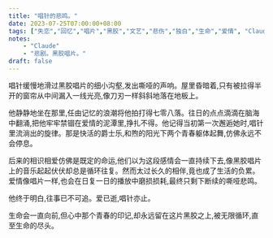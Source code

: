 ```yaml
---
title: "唱针的悲鸣。"
date: 2023-07-25T07:00:00+08:00
tags: ["失恋","回忆","唱片","黑胶","文艺","悲伤","独白","生命","爱情", "Claude"]
notes:
    - "Claude"
    - "悲剧。黑胶唱片。"
draft: false
---
```


唱针缓慢地滑过黑胶唱片的细小沟壑,发出嘶哑的声响。屋里昏暗着,只有被拉得半开的窗帘从中间漏入一线光亮,像刀刃一样斜斜地落在地板上。 

他静静地坐在那里,任由记忆的浪潮将他拍打得七零八落。往日的点点滴滴在脑海中翻涌,把他牢牢禁锢在爱情的泥潭里,挣扎不得。他记得当初第一次邂逅她时,唱针里流淌出的旋律。那是快活的爵士乐,和煦的阳光下两个青春躯体起舞,仿佛永远不会停息。 

后来的相识相爱仿佛是既定的命运,他们以为这段感情会一直持续下去,像黑胶唱片上的音乐起起伏伏却总是循环往复。然而太过长久的相伴,竟也成了生活的负累。爱情像唱片一样,也会在日复一日的播放中磨损损耗,最终只剩下断续的嘶哑悲鸣。

他终于明白,往事已不可追。爱已逝,唱针亦止。

生命会一直向前,但心中那个青春的印记,却永远留在这片黑胶之上,被无限循环,直至生命的尽头。